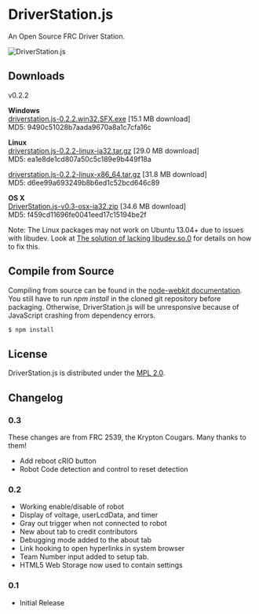# DriverStation.js

An Open Source FRC Driver Station.

![DriverStation.js](http://i.imgur.com/vMrjbTg.png)

## Downloads

v0.2.2

**Windows**  
[driverstation.js-0.2.2.win32.SFX.exe](http://ubuntuone.com/7Vt37YX2Hr8oyzJ6oydXgg) [15.1 MB download]  
MD5: 9490c51028b7aada9670a8a1c7cfa16c

**Linux**  
[driverstation.js-0.2.2-linux-ia32.tar.gz](http://ubuntuone.com/6c7cMCrfMJV4fn4lnYoRBu)  [29.0 MB download]  
MD5: ea1e8de1cd807a50c5c189e9b449f18a

[driverstation.js-0.2.2-linux-x86_64.tar.gz](http://ubuntuone.com/3tjxxS7Q2Cnq4qga7vhdbD) [31.8 MB download]  
MD5: d6ee99a693249b8b6ed1c52bcd646c89

**OS X**  
[DriverStation.js-v0.3-osx-ia32.zip](http://ubuntuone.com/0NkvZ5bMdZVVzeMZTqeepv) [34.6 MB download]  
MD5: f459cd11696fe0041eed17c15194be2f

Note: The Linux packages may not work on Ubuntu 13.04+ due to issues with libudev.
Look at [The solution of lacking libudev.so.0](https://github.com/rogerwang/node-webkit/wiki/The-solution-of-lacking-libudev.so.0) for details on how to fix this.

## Compile from Source

Compiling from source can be found in the [node-webkit documentation](https://github.com/rogerwang/node-webkit/wiki/How-to-package-and-distribute-your-apps).
You still have to run *npm install* in the cloned git repository before
packaging. Otherwise, DriverStation.js will be unresponsive because of
JavaScript crashing from dependency errors.

``` bash
$ npm install
```

## License

DriverStation.js is distributed under the [MPL 2.0](http://www.mozilla.org/MPL/2.0/).

## Changelog

### 0.3
These changes are from FRC 2539, the Krypton Cougars. Many thanks to them!
- Add reboot cRIO button
- Robot Code detection and control to reset detection

### 0.2
- Working enable/disable of robot
- Display of voltage, userLcdData, and timer
- Gray out trigger when not connected to robot
- New about tab to credit contributors
- Debugging mode added to the about tab
- Link hooking to open hyperlinks in system browser
- Team Number input added to setup tab.
- HTML5 Web Storage now used to contain settings

### 0.1
- Initial Release
